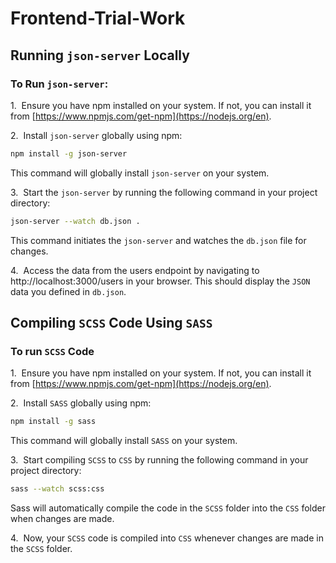 # Frontend-Trial-Work

## Running `json-server` Locally
### To Run `json-server`:

1.&nbsp; Ensure you have npm installed on your system. If not, you can install it from [https://www.npmjs.com/get-npm](https://nodejs.org/en).

2.&nbsp; Install `json-server` globally using npm:
```bash
npm install -g json-server
```
This command will globally install `json-server` on your system.

3.&nbsp; Start the `json-server` by running the following command in your project directory:
```bash
json-server --watch db.json .
```
This command initiates the `json-server` and watches the `db.json` file for changes.

4.&nbsp; Access the data from the users endpoint by navigating to http://localhost:3000/users in your browser. This should display the `JSON` data you defined in `db.json`.

## Compiling `SCSS` Code Using `SASS`
### To run `SCSS` Code
1.&nbsp; Ensure you have npm installed on your system. If not, you can install it from [https://www.npmjs.com/get-npm](https://nodejs.org/en).

2.&nbsp; Install `SASS` globally using npm:
```bash
npm install -g sass
```
This command will globally install `SASS` on your system.

3.&nbsp; Start compiling `SCSS` to `CSS` by running the following command in your project directory:
```bash
sass --watch scss:css
```
Sass will automatically compile the code in the `SCSS` folder into the `CSS` folder when changes are made.

4.&nbsp; Now, your `SCSS` code is compiled into `CSS` whenever changes are made in the `SCSS` folder.
